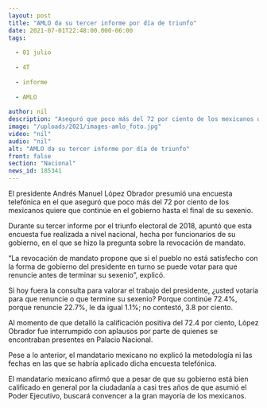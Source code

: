 ```yaml
---
layout: post
title: "AMLO da su tercer informe por día de triunfo"
date: 2021-07-01T22:48:00.000-06:00
tags:
  
  - 01 julio
  
  - 4T
  
  - informe
  
  - AMLO
  
author: nil
description: "Aseguró que poco más del 72 por ciento de los mexicanos quiere que continúe en el gobierno hasta el final de su sexenio."
image: "/uploads/2021/images-amlo_foto.jpg"
video: "nil"
audio: "nil"
alt: "AMLO da su tercer informe por día de triunfo"
front: false
section: "Nacional"
news_id: 185341
---
```


El presidente Andrés Manuel López Obrador presumió una encuesta telefónica en el que aseguró que poco más del 72 por ciento de los mexicanos quiere que continúe en el gobierno hasta el final de su sexenio.

Durante su tercer informe por el triunfo electoral de 2018, apuntó que esta encuesta fue realizada a nivel nacional, hecha por funcionarios de su gobierno, en el que se hizo la pregunta sobre la revocación de mandato.

“La revocación de mandato propone que si el pueblo no está satisfecho con la forma de gobierno del presidente en turno se puede votar para que renuncie antes de terminar su sexenio”, explicó.

Si hoy fuera la consulta para valorar el trabajo del presidente, ¿usted votaría para que renuncie o que termine su sexenio? Porque continúe 72.4%, porque renuncie 22.7%, le da igual 1.1%; no contestó, 3.8 por ciento.

Al momento de que detalló la calificación positiva del 72.4 por ciento, López Obrador fue interrumpido con aplausos por parte de quienes se encontraban presentes en Palacio Nacional.

Pese a lo anterior, el mandatario mexicano no explicó la metodología ni las fechas en las que se habría aplicado dicha encuesta telefónica.

El mandatario mexicano afirmó que a pesar de que su gobierno está bien calificado en general por la ciudadanía a casi tres años de que asumió el Poder Ejecutivo, buscará convencer a la gran mayoría de los mexicanos.